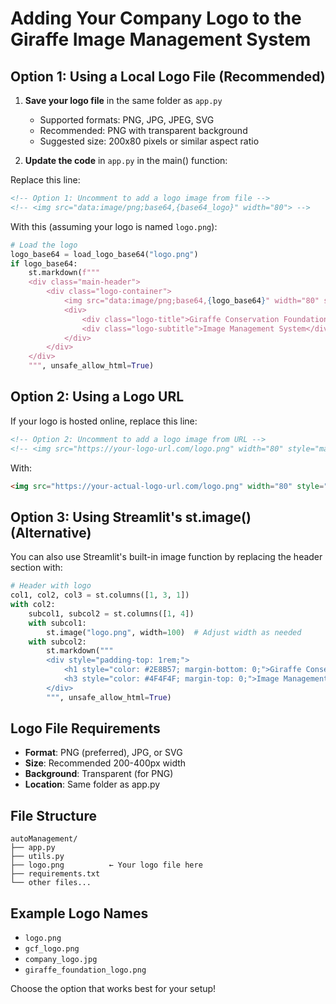 # Adding Your Company Logo to the Giraffe Image Management System

## Option 1: Using a Local Logo File (Recommended)

1. **Save your logo file** in the same folder as `app.py`
   - Supported formats: PNG, JPG, JPEG, SVG
   - Recommended: PNG with transparent background
   - Suggested size: 200x80 pixels or similar aspect ratio

2. **Update the code** in `app.py` in the main() function:

Replace this line:
```html
<!-- Option 1: Uncomment to add a logo image from file -->
<!-- <img src="data:image/png;base64,{base64_logo}" width="80"> -->
```

With this (assuming your logo is named `logo.png`):
```python
# Load the logo
logo_base64 = load_logo_base64("logo.png")
if logo_base64:
    st.markdown(f"""
    <div class="main-header">
        <div class="logo-container">
            <img src="data:image/png;base64,{logo_base64}" width="80" style="margin-right: 1rem;">
            <div>
                <div class="logo-title">Giraffe Conservation Foundation</div>
                <div class="logo-subtitle">Image Management System</div>
            </div>
        </div>
    </div>
    """, unsafe_allow_html=True)
```

## Option 2: Using a Logo URL

If your logo is hosted online, replace this line:
```html
<!-- Option 2: Uncomment to add a logo image from URL -->
<!-- <img src="https://your-logo-url.com/logo.png" width="80" style="margin-right: 1rem;"> -->
```

With:
```html
<img src="https://your-actual-logo-url.com/logo.png" width="80" style="margin-right: 1rem;">
```

## Option 3: Using Streamlit's st.image() (Alternative)

You can also use Streamlit's built-in image function by replacing the header section with:

```python
# Header with logo
col1, col2, col3 = st.columns([1, 3, 1])
with col2:
    subcol1, subcol2 = st.columns([1, 4])
    with subcol1:
        st.image("logo.png", width=100)  # Adjust width as needed
    with subcol2:
        st.markdown("""
        <div style="padding-top: 1rem;">
            <h1 style="color: #2E8B57; margin-bottom: 0;">Giraffe Conservation Foundation</h1>
            <h3 style="color: #4F4F4F; margin-top: 0;">Image Management System</h3>
        </div>
        """, unsafe_allow_html=True)
```

## Logo File Requirements

- **Format**: PNG (preferred), JPG, or SVG
- **Size**: Recommended 200-400px width
- **Background**: Transparent (for PNG)
- **Location**: Same folder as app.py

## File Structure
```
autoManagement/
├── app.py
├── utils.py
├── logo.png          ← Your logo file here
├── requirements.txt
└── other files...
```

## Example Logo Names
- `logo.png`
- `gcf_logo.png`
- `company_logo.jpg`
- `giraffe_foundation_logo.png`

Choose the option that works best for your setup!
